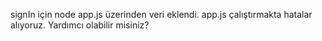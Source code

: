 signIn için node app.js üzerinden veri eklendi. app.js çalıştırmakta hatalar alıyoruz. Yardımcı olabilir misiniz?
